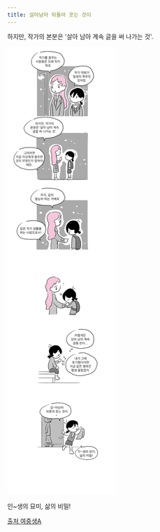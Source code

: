 ```yaml
---
title: 살아남아 뒤돌아 웃는 것이
---
```


하지만, 작가의 본분은 '살아 남아 계속 글을 써 나가는 것'.

![survive-and-continue](/images/survive-and-continue.jpg "survive-and-continue")

인~생의 묘미, 삶의 비밀!

[출처 여중생A](http://comic.naver.com/webtoon/detail.nhn?titleId=647946&no=102)
